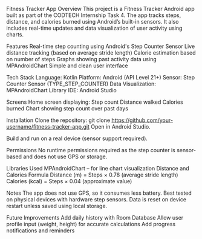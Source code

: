 Fitness Tracker App
Overview
This project is a Fitness Tracker Android app built as part of the CODTECH Internship Task 4. The app tracks steps, distance, and calories burned using Android’s built-in sensors. It also includes real-time updates and data visualization of user activity using charts.

Features
Real-time step counting using Android's Step Counter Sensor
Live distance tracking (based on average stride length)
Calorie estimation based on number of steps
Graphs showing past activity data using MPAndroidChart
Simple and clean user interface

Tech Stack
Language: Kotlin
Platform: Android (API Level 21+)
Sensor: Step Counter Sensor (TYPE_STEP_COUNTER)
Data Visualization: MPAndroidChart Library
IDE: Android Studio

Screens
Home screen displaying:
Step count
Distance walked
Calories burned
Chart showing step count over past days

Installation
Clone the repository:
git clone https://github.com/your-username/fitness-tracker-app.git
Open in Android Studio.

Build and run on a real device (sensor support required).

Permissions
No runtime permissions required as the step counter is sensor-based and does not use GPS or storage.

Libraries Used
MPAndroidChart – for line chart visualization
Distance and Calories Formula
Distance (m) = Steps × 0.78 (average stride length)
Calories (kcal) = Steps × 0.04 (approximate value)

Notes
The app does not use GPS, so it consumes less battery.
Best tested on physical devices with hardware step sensors.
Data is reset on device restart unless saved using local storage.

Future Improvements
Add daily history with Room Database
Allow user profile input (weight, height) for accurate calculations
Add progress notifications and reminders
